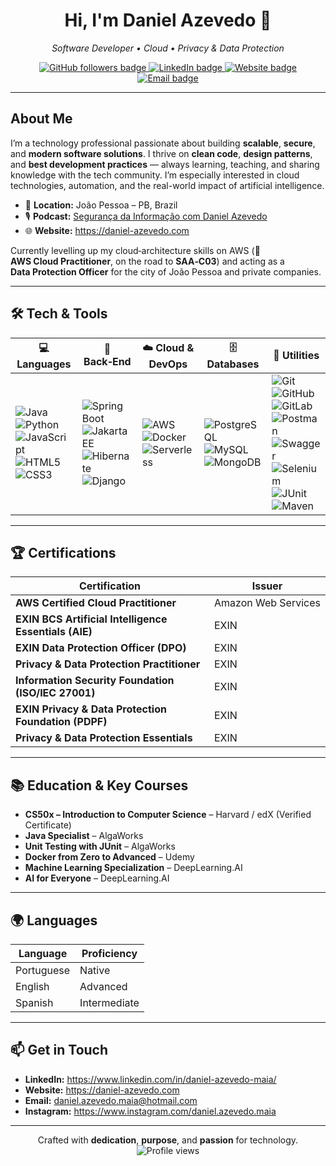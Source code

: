 <h1 align="center">Hi, I'm <strong>Daniel Azevedo</strong> 👋</h1>
<p align="center"><em>Software Developer • Cloud • Privacy & Data Protection</em></p>

<p align="center">
  <a href="https://github.com/daniel-azevedo-maia?tab=followers">
    <img src="https://img.shields.io/github/followers/daniel-azevedo-maia?label=Followers&logo=github&style=for-the-badge" alt="GitHub followers badge" />
  </a>
  <a href="https://www.linkedin.com/in/daniel-azevedo-maia/">
    <img src="https://img.shields.io/badge/LinkedIn-Daniel%20Azevedo-0A66C2?logo=linkedin&logoColor=white&style=for-the-badge" alt="LinkedIn badge" />
  </a>
  <a href="https://daniel-azevedo.com">
    <img src="https://img.shields.io/badge/Website-daniel--azevedo.com-000?logo=googlechrome&logoColor=white&style=for-the-badge" alt="Website badge" />
  </a>
  <a href="mailto:daniel.azevedo.maia@hotmail.com">
    <img src="https://img.shields.io/badge/Email-daniel.azevedo.maia@hotmail.com-D14836?logo=gmail&logoColor=white&style=for-the-badge" alt="Email badge" />
  </a>
</p>

---

## About Me

I’m a technology professional passionate about building **scalable**, **secure**, and **modern software solutions**. I thrive on **clean code**, **design patterns**, and **best development practices** — always learning, teaching, and sharing knowledge with the tech community. I’m especially interested in cloud technologies, automation, and the real-world impact of artificial intelligence.

- 📍 **Location:** João Pessoa – PB, Brazil  
- 🎙️ **Podcast:** [Segurança da Informação com Daniel Azevedo](https://open.spotify.com/show/3oOIbYYFhSVZ4CAMucZrMm)  
- 🌐 **Website:** <https://daniel-azevedo.com>

Currently levelling up my cloud‑architecture skills on AWS (📜 **AWS Cloud Practitioner**, on the road to **SAA‑C03**) and acting as a **Data Protection Officer** for the city of João Pessoa and private companies.

---

## 🛠️ Tech & Tools

| 💻 Languages | 🚀 Back‑End | ☁️ Cloud & DevOps | 🗄️ Databases | 🔧 Utilities |
| --- | --- | --- | --- | --- |
| ![Java](https://img.shields.io/badge/Java-007396?logo=java&logoColor=white) ![Python](https://img.shields.io/badge/Python-3776AB?logo=python&logoColor=white) ![JavaScript](https://img.shields.io/badge/JavaScript-F7DF1E?logo=javascript&logoColor=black) ![HTML5](https://img.shields.io/badge/HTML5-E34F26?logo=html5&logoColor=white) ![CSS3](https://img.shields.io/badge/CSS3-1572B6?logo=css3&logoColor=white) | ![Spring Boot](https://img.shields.io/badge/Spring%20Boot-6DB33F?logo=springboot&logoColor=white) ![Jakarta EE](https://img.shields.io/badge/Jakarta%20EE-E76F00?logo=jakartaee&logoColor=white) ![Hibernate](https://img.shields.io/badge/Hibernate-59666C?logo=hibernate&logoColor=white) ![Django](https://img.shields.io/badge/Django-092E20?logo=django&logoColor=white) | ![AWS](https://img.shields.io/badge/AWS-232F3E?logo=amazonaws&logoColor=white) ![Docker](https://img.shields.io/badge/Docker-2496ED?logo=docker&logoColor=white) ![Serverless](https://img.shields.io/badge/Serverless-FD5750?logo=serverless&logoColor=white) | ![PostgreSQL](https://img.shields.io/badge/PostgreSQL-4169E1?logo=postgresql&logoColor=white) ![MySQL](https://img.shields.io/badge/MySQL-4479A1?logo=mysql&logoColor=white) ![MongoDB](https://img.shields.io/badge/MongoDB-47A248?logo=mongodb&logoColor=white) | ![Git](https://img.shields.io/badge/Git-F05032?logo=git&logoColor=white) ![GitHub](https://img.shields.io/badge/GitHub-181717?logo=github&logoColor=white) ![GitLab](https://img.shields.io/badge/GitLab-FC6D26?logo=gitlab&logoColor=white) ![Postman](https://img.shields.io/badge/Postman-FF6C37?logo=postman&logoColor=white) ![Swagger](https://img.shields.io/badge/Swagger-85EA2D?logo=swagger&logoColor=black) ![Selenium](https://img.shields.io/badge/Selenium-43B02A?logo=selenium&logoColor=white) ![JUnit](https://img.shields.io/badge/JUnit-25A162?logo=junit5&logoColor=white) ![Maven](https://img.shields.io/badge/Maven-C71A36?logo=apachemaven&logoColor=white) |

---

## 🏆 Certifications

| Certification | Issuer |
| --- | --- |
| **AWS Certified Cloud Practitioner** | Amazon Web Services |
| **EXIN BCS Artificial Intelligence Essentials (AIE)** | EXIN |
| **EXIN Data Protection Officer (DPO)** | EXIN |
| **Privacy & Data Protection Practitioner** | EXIN |
| **Information Security Foundation (ISO/IEC 27001)** | EXIN |
| **EXIN Privacy & Data Protection Foundation (PDPF)** | EXIN |
| **Privacy & Data Protection Essentials** | EXIN |

---

## 📚 Education & Key Courses

- **CS50x – Introduction to Computer Science** – Harvard / edX (Verified Certificate)  
- **Java Specialist** – AlgaWorks  
- **Unit Testing with JUnit** – AlgaWorks  
- **Docker from Zero to Advanced** – Udemy  
- **Machine Learning Specialization** – DeepLearning.AI  
- **AI for Everyone** – DeepLearning.AI  

---

## 🌍 Languages

| Language | Proficiency |
| --- | --- |
| Portuguese | Native |
| English | Advanced |
| Spanish | Intermediate |

---

## 📫 Get in Touch

- **LinkedIn:** <https://www.linkedin.com/in/daniel-azevedo-maia/>  
- **Website:** <https://daniel-azevedo.com>  
- **Email:** daniel.azevedo.maia@hotmail.com  
- **Instagram:** <https://www.instagram.com/daniel.azevedo.maia>

---

<p align="center">
  Crafted with <strong>dedication</strong>, <strong>purpose</strong>, and <strong>passion</strong> for technology.<br/>
  <img src="https://komarev.com/ghpvc/?username=daniel-azevedo-maia&style=flat-square&label=Profile+Views" alt="Profile views" />
</p>
